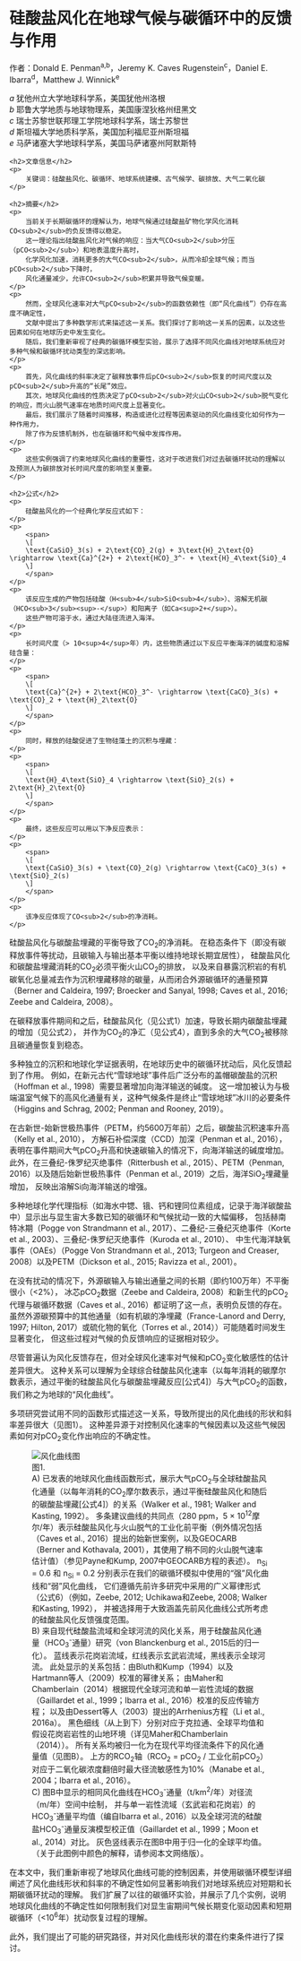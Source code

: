 <head>
    <meta charset="UTF-8">
    <meta name="viewport" content="width=device-width, initial-scale=1.0">
    <script src="https://polyfill.io/v3/polyfill.min.js?features=es6"></script>
    <script type="text/javascript" id="MathJax-script" async
        src="https://cdn.jsdelivr.net/npm/mathjax@3/es5/tex-mml-chtml.js"></script>
</head>
<div>
    <h1>硅酸盐风化在地球气候与碳循环中的反馈与作用</h1>
    <p>
        作者：Donald E. Penman<sup>a,b</sup>，Jeremy K. Caves Rugenstein<sup>c</sup>，Daniel E. Ibarra<sup>d</sup>，Matthew J. Winnick<sup>e</sup>
    </p>
    <p>
        <em>a</em> 犹他州立大学地球科学系，美国犹他州洛根<br>
        <em>b</em> 耶鲁大学地质与地球物理系，美国康涅狄格州纽黑文<br>
        <em>c</em> 瑞士苏黎世联邦理工学院地球科学系，瑞士苏黎世<br>
        <em>d</em> 斯坦福大学地质科学系，美国加利福尼亚州斯坦福<br>
        <em>e</em> 马萨诸塞大学地球科学系，美国马萨诸塞州阿默斯特
    </p>

    <h2>文章信息</h2>
    <p>
        关键词：硅酸盐风化、碳循环、地球系统建模、古气候学、碳排放、大气二氧化碳
    </p>

    <h2>摘要</h2>
    <p>
        当前关于长期碳循环的理解认为，地球气候通过硅酸盐矿物化学风化消耗CO<sub>2</sub>的负反馈得以稳定。
        这一理论指出硅酸盐风化对气候的响应：当大气CO<sub>2</sub>分压（pCO<sub>2</sub>）和地表温度升高时，
        化学风化加速，消耗更多的大气CO<sub>2</sub>，从而冷却全球气候；而当pCO<sub>2</sub>下降时，
        风化通量减少，允许CO<sub>2</sub>积累并导致气候变暖。
    </p>
    <p>
        然而，全球风化速率对大气pCO<sub>2</sub>的函数依赖性（即“风化曲线”）仍存在高度不确定性，
        文献中提出了多种数学形式来描述这一关系。我们探讨了影响这一关系的因素，以及这些因素如何在地球历史中发生变化。
        随后，我们重新审视了经典的碳循环模型实验，展示了选择不同风化曲线对地球系统应对多种气候和碳循环扰动类型的深远影响。
    </p>
    <p>
        首先，风化曲线的斜率决定了碳释放事件后pCO<sub>2</sub>恢复的时间尺度以及pCO<sub>2</sub>升高的“长尾”效应。
        其次，地球风化曲线的性质决定了pCO<sub>2</sub>对火山CO<sub>2</sub>脱气变化的响应，而火山脱气速率在地质时间尺度上显著变化。
        最后，我们展示了随着时间推移，构造或进化过程等因素驱动的风化曲线变化如何作为一种作用力，
        除了作为反馈机制外，也在碳循环和气候中发挥作用。
    </p>
    <p>
        这些实例强调了约束地球风化曲线的重要性，这对于改进我们对过去碳循环扰动的理解以及预测人为碳排放对长时间尺度的影响至关重要。
    </p>

    <h2>公式</h2>
    <p>
        硅酸盐风化的一个经典化学反应式如下：
    </p>
    <p>
        <span>
        \[
        \text{CaSiO}_3(s) + 2\text{CO}_2(g) + 3\text{H}_2\text{O} \rightarrow \text{Ca}^{2+} + 2\text{HCO}_3^- + \text{H}_4\text{SiO}_4
        \]
        </span>
    </p>
    <p>
        该反应生成的产物包括硅酸（H<sub>4</sub>SiO<sub>4</sub>）、溶解无机碳（HCO<sub>3</sub><sup>-</sup>）和阳离子（如Ca<sup>2+</sup>）。
        这些产物可溶于水，通过大陆径流进入海洋。
    </p>
    <p>
        长时间尺度（> 10<sup>4</sup>年）内，这些物质通过以下反应平衡海洋的碱度和溶解硅含量：
    </p>
    <p>
        <span>
        \[
        \text{Ca}^{2+} + 2\text{HCO}_3^- \rightarrow \text{CaCO}_3(s) + \text{CO}_2 + \text{H}_2\text{O}
        \]
        </span>
    </p>
    <p>
        同时，释放的硅酸促进了生物硅藻土的沉积与埋藏：
    </p>
    <p>
        <span>
        \[
        \text{H}_4\text{SiO}_4 \rightarrow \text{SiO}_2(s) + 2\text{H}_2\text{O}
        \]
        </span>
    </p>
    <p>
        最终，这些反应可以用以下净反应表示：
    </p>
    <p>
        <span>
        \[
        \text{CaSiO}_3(s) + \text{CO}_2(g) \rightarrow \text{CaCO}_3(s) + \text{SiO}_2(s)
        \]
        </span>
    </p>
    <p>
        该净反应体现了CO<sub>2</sub>的净消耗。
    </p>
</div>
<div>
    <p>
        硅酸盐风化与碳酸盐埋藏的平衡导致了CO<sub>2</sub>的净消耗。
        在稳态条件下（即没有碳释放事件等扰动，且碳输入与输出基本平衡以维持地球长期宜居性），
        硅酸盐风化和碳酸盐埋藏消耗的CO<sub>2</sub>必须平衡火山CO<sub>2</sub>的排放，
        以及来自暴露沉积岩的有机碳氧化总量减去作为沉积埋藏移除的碳量，从而闭合外源碳循环的通量预算（Berner and Caldeira, 1997; Broecker and Sanyal, 1998; Caves et al., 2016; Zeebe and Caldeira, 2008）。
    </p>
    <p>
        在碳释放事件期间和之后，硅酸盐风化（见公式1）加速，导致长期内碳酸盐埋藏的增加（见公式2），
        并作为CO<sub>2</sub>的净汇（见公式4），直到多余的大气CO<sub>2</sub>被移除且碳通量恢复到稳态。
    </p>
    <p>
        多种独立的沉积和地球化学证据表明，在地球历史中的碳循环扰动后，风化反馈起到了作用。
        例如，在新元古代“雪球地球”事件后广泛分布的盖帽碳酸盐的沉积（Hoffman et al., 1998）需要显著增加向海洋输送的碱度。
        这一增加被认为与极端温室气候下的高风化通量有关，这种气候条件是终止“雪球地球”冰川的必要条件（Higgins and Schrag, 2002; Penman and Rooney, 2019）。
    </p>
    <p>
        在古新世-始新世极热事件（PETM，约5600万年前）之后，碳酸盐沉积速率升高（Kelly et al., 2010），
        方解石补偿深度（CCD）加深（Penman et al., 2016），表明在事件期间大气pCO<sub>2</sub>升高和快速碳输入的情况下，向海洋输送的碱度增加。
        此外，在三叠纪-侏罗纪灭绝事件（Ritterbush et al., 2015）、PETM（Penman, 2016）以及随后始新世极热事件（Penman et al., 2019）之后，海洋SiO<sub>2</sub>埋藏量增加，
        反映出溶解Si向海洋输送的增强。
    </p>
    <p>
        多种地球化学代理指标（如海水中锶、锇、钙和锂同位素组成，记录于海洋碳酸盐中）显示出与显生宙大多数已知的碳循环和气候扰动一致的大幅偏移，
        包括赫南特冰期（Pogge von Strandmann et al., 2017）、二叠纪-三叠纪灭绝事件（Korte et al., 2003）、三叠纪-侏罗纪灭绝事件（Kuroda et al., 2010）、
        中生代海洋缺氧事件（OAEs）（Pogge Von Strandmann et al., 2013; Turgeon and Creaser, 2008）以及PETM（Dickson et al., 2015; Ravizza et al., 2001）。
    </p>
    <p>
        在没有扰动的情况下，外源碳输入与输出通量之间的长期（即约100万年）不平衡很小（<2%），
        冰芯pCO<sub>2</sub>数据（Zeebe and Caldeira, 2008）和新生代的pCO<sub>2</sub>代理与碳循环数据（Caves et al., 2016）都证明了这一点，表明负反馈的存在。
        虽然外源碳预算中的其他通量（如有机碳的净埋藏（France-Lanord and Derry, 1997; Hilton, 2017）或硫化物的氧化（Torres et al., 2014））可能随着时间发生显著变化，
        但这些过程对气候的负反馈响应的证据相对较少。
    </p>
    <p>
        尽管普遍认为风化反馈存在，但对全球风化速率对气候和pCO<sub>2</sub>变化敏感性的估计差异很大。
        这种关系可以理解为全球综合硅酸盐风化速率（以每年消耗的碳摩尔数表示，通过平衡的硅酸盐风化与碳酸盐埋藏反应[公式4]）与大气pCO<sub>2</sub>的函数，
        我们称之为地球的“风化曲线”。
    </p>
    <p>
        多项研究尝试用不同的函数形式描述这一关系，导致所提出的风化曲线的形状和斜率差异很大（见图1）。
        这种差异源于对控制风化速率的气候因素以及这些气候因素如何对pCO<sub>2</sub>变化作出响应的不确定性。
    </p>
    <figure>
        <img src="https://ars.els-cdn.com/content/image/1-s2.0-S0012825220303445-gr1_lrg.jpg" alt="风化曲线图">
        <figcaption>
            图1. 
            <br>
            A) 已发表的地球风化曲线函数形式，展示大气pCO<sub>2</sub>与全球硅酸盐风化通量（以每年消耗的CO<sub>2</sub>摩尔数表示，通过平衡硅酸盐风化和随后的碳酸盐埋藏[公式4]）的关系（Walker et al., 1981; Walker and Kasting, 1992）。
            多条建议曲线的共同点（280 ppm，5 × 10<sup>12</sup>摩尔/年）表示硅酸盐风化与火山脱气的工业化前平衡（例外情况包括（Caves et al., 2016）提出的始新世案例，以及GEOCARB（Berner and Kothavala, 2001），其使用了稍不同的火山脱气速率估计值）（参见Payne和Kump, 2007中GEOCARB方程的表述）。
            n<sub>Si</sub> = 0.6 和 n<sub>Si</sub> = 0.2 分别表示在我们的碳循环模拟中使用的“强”风化曲线和“弱”风化曲线，
            它们遵循先前许多研究中采用的广义幂律形式（公式6）（例如，Zeebe, 2012; Uchikawa和Zeebe, 2008; Walker和Kasting, 1992），
            并被选择用于大致涵盖先前风化曲线公式所考虑的硅酸盐风化反馈强度范围。
            <br>
            B) 来自现代硅酸盐流域和全球河流的风化关系，用于硅酸盐风化通量（HCO<sub>3</sub><sup>-</sup>通量）研究（von Blanckenburg et al., 2015后的归一化）。
            蓝线表示花岗岩流域，红线表示玄武岩流域，黑线表示全球河流。
            此处显示的关系包括：由Bluth和Kump（1994）以及Hartmann等人（2009）校准的幂律关系；
            由Maher和Chamberlain（2014）根据现代全球河流和单一岩性流域的数据（Gaillardet et al., 1999；Ibarra et al., 2016）校准的反应传输方程；
            以及由Dessert等人（2003）提出的Arrhenius方程（Li et al., 2016a）。
            黑色细线（从上到下）分别对应于克拉通、全球平均值和假设花岗岩岩性的山地环境（详见Maher和Chamberlain（2014））。
            所有关系均被归一化为在现代平均径流条件下的风化通量值（见图B）。
            上方的RCO<sub>2</sub>轴（RCO<sub>2</sub> = pCO<sub>2</sub> / 工业化前pCO<sub>2</sub>）对应于二氧化碳浓度翻倍时最大径流敏感性为10%（Manabe et al., 2004；Ibarra et al., 2016）。
            <br>
            C) 图B中显示的相同风化曲线在HCO<sub>3</sub><sup>-</sup>通量（t/km<sup>2</sup>/年）对径流（m/年）空间中绘制，
            并与单一岩性流域（玄武岩和花岗岩）的HCO<sub>3</sub><sup>-</sup>通量平均值（编自Ibarra et al., 2016）以及全球河流的硅酸盐HCO<sub>3</sub><sup>-</sup>通量反演模型校正值（Gaillardet et al., 1999；Moon et al., 2014）对比。
            灰色竖线表示在图B中用于归一化的全球平均值。（关于此图例中颜色的解释，请参阅本文网络版）。
        </figcaption>
    </figure>
    <p>
        在本文中，我们重新审视了地球风化曲线可能的控制因素，并使用碳循环模型详细阐述了风化曲线形状和斜率的不确定性如何显著影响我们对地球系统应对短期和长期碳循环扰动的理解。
        我们扩展了以往的碳循环实验，并展示了几个实例，说明地球风化曲线的不确定性如何限制我们对显生宙期间气候长期变化驱动因素和短期碳循环（<10<sup>6</sup>年）扰动恢复过程的理解。
    </p>
    <p>
        此外，我们提出了可能的研究路径，并对风化曲线形状的潜在约束条件进行了探讨。
    </p>
</div>

